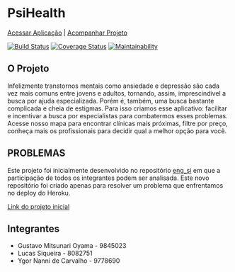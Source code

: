 # PsiHealth
[Acessar Aplicação](https://psihealth.herokuapp.com/  ) | 
[Acompanhar Projeto](https://www.pivotaltracker.com/n/projects/2465847)

      
[![Build Status](https://travis-ci.org/Siqs/eng_si.svg?branch=master)](https://travis-ci.org/github/GustavOyama/psihealth) 
[![Coverage Status](https://coveralls.io/repos/github/GustavOyama/psihealth/badge.svg?branch=master)](https://coveralls.io/github/GustavOyama/psihealth?branch=master)
[![Maintainability](https://api.codeclimate.com/v1/badges/e0ab02b8dd128a438957/maintainability)](https://codeclimate.com/github/GustavOyama/psihealth/maintainability)
## O Projeto

Infelizmente transtornos mentais como ansiedade e depressão são cada vez mais comuns entre jovens e adultos, tornando, assim, imprescindivel a busca por ajuda especializada.
Porém é, também, uma busca bastante complicada e cheia de estigmas. Para isso criamos esse aplicativo: facilitar e incentivar a busca por especialistas para combatermos esses problemas.
Acesse nosso mapa para encontrar clínicas mais próximas, filtre por preço, conheça mais os profissionais para decidir qual a melhor opção para você.


## PROBLEMAS
Este projeto foi inicialmente desenvolvido no repositório [eng_si](https://github.com/Siqs/eng_si) em que a participação de todos os integrantes podem ser analisada.
Este novo repositório foi criado apenas para resolver um problema que enfrentamos no deploy do Heroku.

[Link do projeto inicial](https://github.com/Siqs/eng_si)

## Integrantes

- Gustavo Mitsunari Oyama - 9845023
- Lucas Siqueira - 8082751
- Ygor Nanni de Carvalho - 9778690